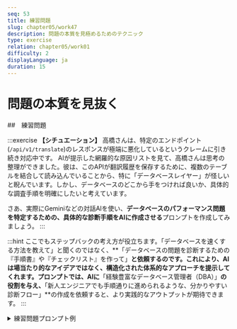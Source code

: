 ```yaml
---
seq: 53
title: 練習問題
slug: chapter05/work47
description: 問題の本質を見極めるためのテクニック
type: exercise
relation: chapter05/work01
difficulty: 2
displayLanguage: ja
duration: 15
---
```

# 問題の本質を見抜く

##　練習問題

:::exercise
**【シチュエーション】**
高橋さんは、特定のエンドポイント(`/api/v1/translate`)のレスポンスが極端に悪化しているというクレームに引き続き対応中です。
AIが提示した網羅的な原因リストを見て、高橋さんは思考の整理ができました。彼は、このAPIが翻訳履歴を保存するために、複数のテーブルを結合して読み込んでいることから、特に「データベースレイヤー」が怪しいと睨んでいます。しかし、データベースのどこから手をつければ良いか、具体的な調査手順を明確にしたいと考えています。

さあ、実際にGeminiなどの対話AIを使い、**データベースのパフォーマンス問題を特定するための、具体的な診断手順をAIに作成させる**プロンプトを作成してみましょう。
:::

:::hint
ここでもステップバックの考え方が役立ちます。「データベースを速くする方法を教えて」と聞くのではなく、**「データベースの問題を診断するための『手順書』や『チェックリスト』を作って」**と依頼するのです。これにより、AIは場当たり的なアイデアではなく、構造化された体系的なアプローチを提示してくれます。プロンプトでは、AIに**「経験豊富なデータベース管理者（DBA）」**の役割を与え、**「新人エンジニアでも手順通りに進められるような、分かりやすい診断フロー」**の作成を依頼すると、より実践的なアウトプットが期待できます。
:::

<details><summary>練習問題プロンプト例</summary>

```
ありがとうございます。原因の全体像が把握できました。
特に「データベースレイヤー」に問題がある可能性が高いと考えています。

あなたは、大規模サービスのデータベース管理経験が豊富な、シニアデータベース管理者（DBA）です。
データベースに起因するAPIのパフォーマンス問題を診断するための、具体的な調査チェックリストを作成してください。
私がこのチェックリストに沿って調査を進められるよう、各項目で何を確認すべきか、簡単な説明も加えてください。
```

**▼ AIによる出力例**
```
承知いたしました。シニアDBAとして、データベースパフォーマンスの診断チェックリストを作成します。この手順で進めてみてください。

### データベースパフォーマンス診断チェックリスト

**□ 1. スロークエリログの確認**
- **確認内容**: まず、データベースのスロークエリログを有効化し、問題のAPIが実行しているクエリの中に、実行時間が極端に長いものが記録されていないかを確認します。これが最も直接的なボトルネックの発見方法です。

**□ 2. 実行計画（Execution Plan）の分析**
- **確認内容**: スロークエリが見つかったら、そのクエリの実行計画を`EXPLAIN`コマンドなどで確認します。`type`が`ALL`（フルスキャン）になっていないか、`key`（使用インデックス）が`NULL`になっていないかなど、非効率なデータアクセスが行われていないかをチェックします。

**□ 3. インデックスの妥当性確認**
- **確認内容**: `WHERE`句や`JOIN`句で使われているカラムに、適切にインデックスが設定されているかを確認します。複合インデックスが必要なケースや、逆に不要なインデックスがクエリのパフォーマンスを下げているケースもあります。

**□ 4. N+1クエリの検出**
- **確認内容**: アプリケーションのログや、APM（Application Performance Management）ツールを使い、問題のAPIリクエスト一回あたりに、類似の`SELECT`クエリが大量に発行されていないかを確認します。これが「N+1クエリ」の兆候です。

**□ 5. テーブルのロック状況の監視**
- **確認内容**: `SHOW PROCESSLIST`などのコマンドで、特定のクエリが長時間`Locked`状態になっていないかを確認します。更新処理と参照処理が競合し、パフォーマンスが劣化している可能性があります。
```
</details>

